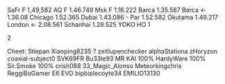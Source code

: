 SaFr F   1,49,582
AQ F     1.46.749
Msk F    1.16.222
Barca    1.35.587
Barca <- 1.36.08
Chicago  1.52.365
Dubai    1.43.086 -
Par      1.52.582
Okutama  1.49.217
London <- 2.08.561
Schanhai 1.28.525
YOKO HO 1

2

Cheet:
Stiepan
Xiaoping8235 ?
zeitlupenchecker
alphaStationa
zHoryzon
coaxial-subject0
SVK69FR
Bu33le93
MR KAI 100%
HardyWare 100%
Sir.Smoke 100%
crish088
33_Magic_Alonso
Meteorkingchris
ReggiBoGamer
E6 EVO
bipbiplecoyte34
EMILIO13130